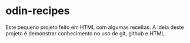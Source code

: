 # odin-recipes
Este pequeno projeto feito em HTML com algumas receitas.
A ideia deste projeto é demonstrar conhecimento no uso de git, github e HTML.